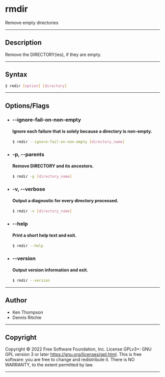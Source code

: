 # rmdir
Remove empty directories

---

## Description
Remove the DIRECTORY(ies), if they are empty.

---

## Syntax
```bash
$ rmdir [option] [directory]
```

---

## Options/Flags
- ### --ignore-fail-on-non-empty
  #### Ignore each failure that is solely because a directory is non-empty.
    ```bash
    $ rmdir --ignore-fail-on-non-empty [directory_name]
    ```
- ### -p, --parents
  #### Remove DIRECTORY and its ancestors.
    ```bash
    $ rmdir -p [directory_name]
    ```
- ### -v, --verbose
  #### Output a diagnostic for every directory processed.
    ```bash
    $ rmdir -v [directory_name]
    ```
- ### --help
  #### Print a short help text and exit.
    ```bash
    $ rmdir --help
    ```
- ### --version
  #### Output version information and exit.
    ```bash
    $ rmdir --version
    ```

---

## Author
- Ken Thompson
- Dennis Ritchie

---

## Copyright
Copyright © 2022 Free Software Foundation, Inc.   License GPLv3+: GNU GPL version 3 or later        <https://gnu.org/licenses/gpl.html>.                                             This is free software: you are free to change and redistribute it. There is NO WARRANTY, to the  extent permitted by law.

---
